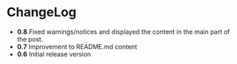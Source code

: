 ChangeLog
=========

- **0.8** Fixed warnings/notices and displayed the content in the main part of the post.
- **0.7** Improvement to README.md content
- **0.6** Initial release version
